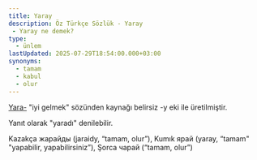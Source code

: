 ```yaml
---
title: Yaray
description: Öz Türkçe Sözlük - Yaray 
 - Yaray ne demek?
type:
  - ünlem
lastUpdated: 2025-07-29T18:54:00.000+03:00
synonyms:
  - tamam
  - kabul
  - olur
---
```

[Yara-](/sozluk/yaramak) "iyi gelmek" sözünden kaynağı belirsiz -y eki ile üretilmiştir.

Yanıt olarak "yaradı" denilebilir.

Kazakça жарайды (jaraidy, “tamam, olur”), Kumık ярай (yaray, “tamam" "yapabilir, yapabilirsiniz”), Şorca чарай (“tamam, olur”)
